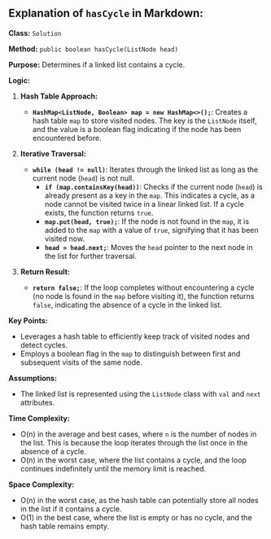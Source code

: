 ## Explanation of `hasCycle` in Markdown:

**Class:** `Solution`

**Method:** `public boolean hasCycle(ListNode head)`

**Purpose:** Determines if a linked list contains a cycle.

**Logic:**

1. **Hash Table Approach:**
   - **`HashMap<ListNode, Boolean> map = new HashMap<>();`**: Creates a hash table `map` to store visited nodes. The key is the `ListNode` itself, and the value is a boolean flag indicating if the node has been encountered before.

2. **Iterative Traversal:**
   - **`while (head != null)`**: Iterates through the linked list as long as the current node (`head`) is not null.
     - **`if (map.containsKey(head))`**: Checks if the current node (`head`) is already present as a key in the `map`. This indicates a cycle, as a node cannot be visited twice in a linear linked list. If a cycle exists, the function returns `true`.
     - **`map.put(head, true);`**: If the node is not found in the `map`, it is added to the `map` with a value of `true`, signifying that it has been visited now.
     - **`head = head.next;`**: Moves the `head` pointer to the next node in the list for further traversal.

3. **Return Result:**
   - **`return false;`**: If the loop completes without encountering a cycle (no node is found in the `map` before visiting it), the function returns `false`, indicating the absence of a cycle in the linked list.

**Key Points:**

- Leverages a hash table to efficiently keep track of visited nodes and detect cycles.
- Employs a boolean flag in the `map` to distinguish between first and subsequent visits of the same node.

**Assumptions:**

- The linked list is represented using the `ListNode` class with `val` and `next` attributes.

**Time Complexity:**

- O(n) in the average and best cases, where `n` is the number of nodes in the list. This is because the loop iterates through the list once in the absence of a cycle.
- O(n) in the worst case, where the list contains a cycle, and the loop continues indefinitely until the memory limit is reached.

**Space Complexity:**

- O(n) in the worst case, as the hash table can potentially store all nodes in the list if it contains a cycle.
- O(1) in the best case, where the list is empty or has no cycle, and the hash table remains empty.
